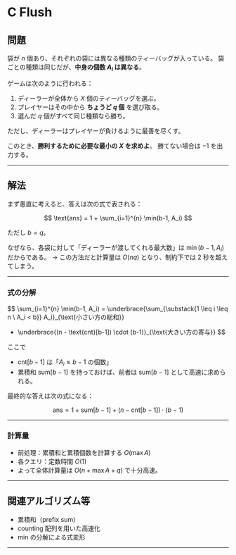 # C Flush

## 問題

袋が $n$ 個あり、それぞれの袋には異なる種類のティーバッグが入っている。
袋ごとの種類は同じだが、**中身の個数 $A_i$ は異なる**。

ゲームは次のように行われる：

1. ディーラーが全体から $X$ 個のティーバッグを選ぶ。
2. プレイヤーはその中から **ちょうど $q$ 個** を選び取る。
3. 選んだ $q$ 個がすべて同じ種類なら勝ち。

ただし、ディーラーはプレイヤーが負けるように最善を尽くす。

このとき、**勝利するために必要な最小の $X$ を求めよ**。
勝てない場合は $-1$ を出力する。

---

## 解法

まず愚直に考えると、答えは次の式で表される：

$$
\text{ans} = 1 + \sum_{i=1}^{n} \min(b-1, A_i)
$$

ただし $b = q$。

なぜなら、各袋に対して「ディーラーが渡してくれる最大数」は $\min(b-1, A_i)$ だからである。
→ この方法だと計算量は $O(nq)$ となり、制約下では 2 秒を超えてしまう。

---

### 式の分解

$$
\sum_{i=1}^{n} \min(b-1, A_i)
= \underbrace{\sum_{\substack{1 \leq i \leq n \\ A_i < b}} A_i}_{\text{小さい方の総和}}
+ \underbrace{(n - \text{cnt}[b-1]) \cdot (b-1)}_{\text{大きい方の寄与}}
$$

ここで

- $\text{cnt}[b-1]$ は「$A_i \leq b-1$ の個数」
- 累積和 $\text{sum}[b-1]$ を持っておけば、前者は $\text{sum}[b-1]$ として高速に求められる。

最終的な答えは次の式になる：

$$
\text{ans} = 1 + \text{sum}[b-1] + (n - \text{cnt}[b-1]) \cdot (b-1)
$$

---

### 計算量

- 前処理：累積和と累積個数を計算する $O(\max A)$
- 各クエリ：定数時間 $O(1)$
- よって全体計算量は $O(n + \max A + q)$ で十分高速。

---

## 関連アルゴリズム等

- 累積和（prefix sum）
- counting 配列を用いた高速化
- min の分解による式変形

---
